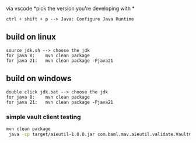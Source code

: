 via vscode *pick the version you're developing with *

```
ctrl + shift + p --> Java: Configure Java Runtime
```
## build on linux

```
source jdk.sh --> choose the jdk
for java 8:    mvn clean package
for java 21:   mvn clean package -Pjava21
```

## build on windows

```
double click jdk.bat --> choose the jdk
for java 8:    mvn clean package
for java 21:   mvn clean package -Pjava21
```

### simple vault client testing

```bash
mvn clean package
 java -cp target/aieutil-1.0.0.jar com.baml.mav.aieutil.validate.VaultClientTest
```